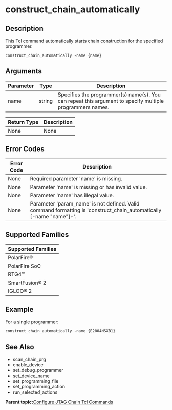 # construct\_chain\_automatically

## Description

This Tcl command automatically starts chain construction for the specified programmer.

```
construct_chain_automatically -name {name}
```

## Arguments

|Parameter|Type|Description|
|---------|----|-----------|
|name|string|Specifies the programmer\(s\) name\(s\). You can repeat this argument to specify multiple programmers names.|

|Return Type|Description|
|-----------|-----------|
|None|None|

## Error Codes

|Error Code|Description|
|----------|-----------|
|None|Required parameter 'name' is missing.|
|None|Parameter 'name' is missing or has invalid value.|
|None|Parameter 'name' has illegal value.|
|None|Parameter 'param\_name' is not defined. Valid command formatting is 'construct\_chain\_automatically \[-name "name"\]+'.|

## Supported Families

|Supported Families|
|------------------|
|PolarFire®|
|PolarFire SoC|
|RTG4™|
|SmartFusion® 2|
|IGLOO® 2|

## Example

For a single programmer:

```
construct_chain_automatically -name {E2004NSXB1}
```

## See Also

-   scan\_chain\_prg
-   enable\_device
-   set\_debug\_programmer
-   set\_device\_name
-   set\_programming\_file
-   set\_programming\_action
-   run\_selected\_actions

**Parent topic:**[Configure JTAG Chain Tcl Commands](GUID-ABB3D62F-F2CF-49CC-9DC4-8C3B307A6A0A.md)

